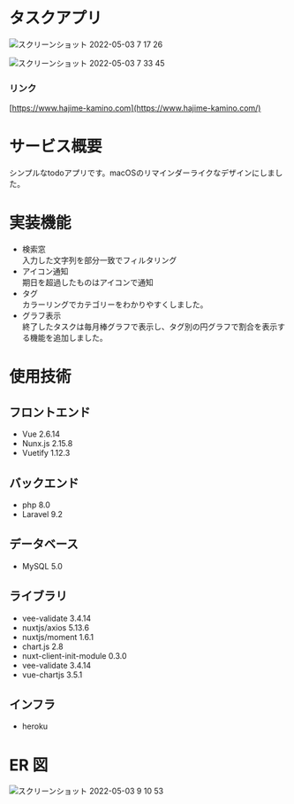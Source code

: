 
# タスクアプリ
![スクリーンショット 2022-05-03 7 17 26](https://user-images.githubusercontent.com/96964613/166337357-7b0ebcbc-11eb-400f-9d34-44fa971ab3fb.png)

![スクリーンショット 2022-05-03 7 33 45](https://user-images.githubusercontent.com/96964613/166337593-f8c421f7-3a7f-4052-97ef-00e3fef98b99.png)

### リンク
[https://www.hajime-kamino.com](https://www.hajime-kamino.com/)

# サービス概要
シンプルなtodoアプリです。macOSのリマインダーライクなデザインにしました。

# 実装機能
- 検索窓<br>
  入力した文字列を部分一致でフィルタリング
- アイコン通知<br>
  期日を超過したものはアイコンで通知
- タグ<br>
  カラーリングでカテゴリーをわかりやすくしました。
- グラフ表示<br>
  終了したタスクは毎月棒グラフで表示し、タグ別の円グラフで割合を表示する機能を追加しました。

# 使用技術
## フロントエンド
- Vue 2.6.14
- Nunx.js 2.15.8
- Vuetify 1.12.3

## バックエンド
- php 8.0
- Laravel 9.2

## データベース
- MySQL 5.0

## ライブラリ
- vee-validate 3.4.14
- nuxtjs/axios 5.13.6
- nuxtjs/moment 1.6.1
- chart.js 2.8
- nuxt-client-init-module 0.3.0
- vee-validate 3.4.14
- vue-chartjs 3.5.1
## インフラ
- heroku


# ER 図
![スクリーンショット 2022-05-03 9 10 53](https://user-images.githubusercontent.com/96964613/166345370-29e8ff4e-f8ae-40a1-a6e6-87add9fb5efd.png)

